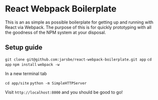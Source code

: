 # React Webpack Boilerplate

This is an as simple as possible boilerplate for getting up and running with React via Webpack. The purpose of this is for quickly prototyping with all the goodness of the NPM system at your disposal.

## Setup guide

`git clone git@github.com:jarsbe/react-webpack-boilerplate.git app`
`cd app`
`npm install`
`webpack -w`

In a new terminal tab

`cd app/site`
`python -m SimpleHTTPServer`

Visit `http://localhost:8000` and you should be good to go!
